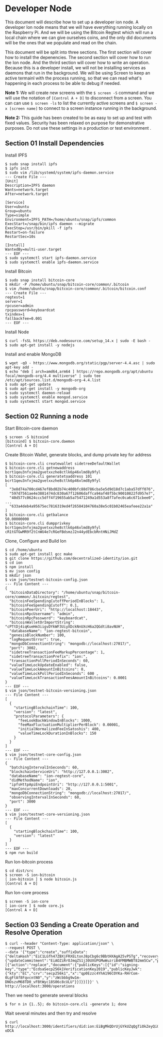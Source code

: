# Developer Node

This document will describe how to set up a developer ion node.
A developer Ion node means that we will have everything running
locally on the Raspberry Pi. And we will be using the Bitcoin
Regtest which will run a local chain where we can give ourselves
coins, and the only did documents will be the ones that we populate
and read on the chain. 

This document will be split into three sections. The first
section will cover how to install the depenencies. The second
section will cover how to run the Ion node. And the thrird
section will cover how to write an operation. Because this is a
developer install, we will not be installing services as daemons
that run in the background. We will be using Screen to keep an 
active termainl with the process running, so that we can read 
what's happening in each process to be able to debug if needed.

**Note 1:** We will create new screens with the `$ screen -S` command
and we will use the notation of `[Control A + D]` to disconnect 
from a screen. You can can use `$ screen -ls` to list the currently
active screens and `$ screen -x [screen name]` to connect to a
screen instance running in the background. 

**Note 2:** This guide has been created to be as easy to set up 
and test with fixed values. Security has been relaxed on purpose
for demonstrative purposes. Do not use these settings in a production
or test environment .

## Section 01 Install Dependencies

Install IPFS
```
$ sudo snap install ipfs
$ ipfs init
$ sudo vim /lib/systemd/system/ipfs-daemon.service
--- Create File ---
[Unit]
Description=IPFS daemon
Wants=network.target
After=network.target

[Service]
User=ubuntu
Group=ubuntu
Type=simple
Environment=IPFS_PATH=/home/ubuntu/snap/ipfs/common
ExecStart=/snap/bin/ipfs daemon --migrate
ExecStop=/usr/bin/pkill -f ipfs
Restart=on-failure
RestartSec=10s

[Install]
WantedBy=multi-user.target
--- EOF ---
$ sudo systemctl start ipfs-daemon.service
$ sudo systemctl enable ipfs-daemon.service
```

Install Bitcoin
```
$ sudo snap install bitcoin-core
$ mkdir -P /home/ubuntu/snap/bitcoin-core/common/.bitcoin
$ vim /home/ubuntu/snap/bitcoin-core/common/.bitcoin/bitcoin.conf
--- Create File ---
regtest=1
server=1
rpcuser=admin
rpcpassword=keyboardcat
txindex=1
fallbackfee=0.001
--- EOF ---
```

Install Node
```
$ curl -fsSL https://deb.nodesource.com/setup_14.x | sudo -E bash -
$ sudo apt-get install -y nodejs
```

Install and enable MongoDB
```
$ wget -qO - https://www.mongodb.org/static/pgp/server-4.4.asc | sudo apt-key add -
$ echo "deb [ arch=amd64,arm64 ] https://repo.mongodb.org/apt/ubuntu focal/mongodb-org/4.4 multiverse" | sudo tee /etc/apt/sources.list.d/mongodb-org-4.4.list
$ sudo apt-get update
$ sudo apt-get install -y mongodb-org
$ sudo systemctl daemon-reload
$ sudo systemctl enable mongod.service
$ sudo systemctl start mongod.service
```

## Section 02 Running a node


Start Bitcoin-core daemon
```
$ screen -S bitcoind
[bitcoind] $ bitcoin-core.daemon
[Control A + D]
```

Create Bitcoin Wallet, generate blocks, and dump private key for address
```
$ bitcoin-core.cli createwallet sidetreeDefaultWallet
$ bitcoin-core.cli getnewaddress
bcrt1qeu3nfxjma2gvetxxzhe8ctlk6p46xlmd8y9fyl
$ bitcoin-core.cli generatetoaddress 101 bcrt1qeu3nfxjma2gvetxxzhe8ctlk6p46xlmd8y9fyl
[
  "3e8d74a700cd467ef8bd02b74c400bfc88d786cba5e5d9d18d7c1aba57dff076",
  "597d7561ae4e3881474dc830a67f12606daffca94af48f5bc90010822fd957e7",
  "40d577c0624ccc5dff4f19655ab5a75471249a1d553a8f7afec0ca6c671cbee0",
...
  "633a4deb4a95675ec7816319ed4f26584104760a38e5c01b02465eafeee22a1a"
]
$ bitcoin-core.cli getbalance
50.00000000
$ bitcoin-core.cli dumpprivkey bcrt1qeu3nfxjma2gvetxxzhe8ctlk6p46xlmd8y9fyl
cR1tGTGwMR9f2tCnWU4e7cRGeFBdsmzJ2n44ydEbcbRntHNiJMdZ
```

Clone, Configure and Build Ion
```
$ cd /home/ubuntu
$ sudo apt-get install gcc make
$ git clone https://github.com/decentralized-identity/ion.git
$ cd ion
$ npm install
$ mv json config
$ mkdir json
$ vim json/testnet-bitcoin-config.json
--- File Content ---
{
  "bitcoinDataDirectory": "/home/ubuntu/snap/bitcoin-core/common/.bitcoin/regtest",
  "bitcoinFeeSpendingCutoffPeriodInBlocks": 1,
  "bitcoinFeeSpendingCutoff": 0.1,
  "bitcoinPeerUri": "http://localhost:18443",
  "bitcoinRpcUsername": "admin",
  "bitcoinRpcPassword": "keyboardcat",
  "bitcoinWalletOrImportString": "cPTtDj4iqKueHm3iigvDYkWF3UiyXDckNnUXcH6a2QGdti8avNUH",
  "databaseName": "ion-regtest-bitcoin",
  "genesisBlockNumber": 100,
  "logRequestError": true,
  "mongoDbConnectionString": "mongodb://localhost:27017/",
  "port": 3002,
  "sidetreeTransactionFeeMarkupPercentage": 1,
  "sidetreeTransactionPrefix": "ion:",
  "transactionPollPeriodInSeconds": 60,
  "valueTimeLockUpdateEnabled": false,
  "valueTimeLockAmountInBitcoins": 0,
  "valueTimeLockPollPeriodInSeconds": 600 ,
  "valueTimeLockTransactionFeesAmountInBitcoins": 0.0001
}
--- EOF ---
$ vim json/testnet-bitcoin-versioning.json
--- File Content ---
[
  {
    "startingBlockchainTime": 100,
    "version": "latest",
    "protocolParameters": {
      "feeLookBackWindowInBlocks": 1000,
      "feeMaxFluctuationMultiplierPerBlock": 0.00001,
      "initialNormalizedFeeInSatoshis": 400,
      "valueTimeLockDurationInBlocks": 150
    }
  }
]
--- EOF ---
$ vim json/testnet-core-config.json
--- File Content ---
{
  "batchingIntervalInSeconds": 60,
  "blockchainServiceUri": "http://127.0.0.1:3002",
  "databaseName": "ion-regtest-core",
  "didMethodName": "ion",
  "ipfsHttpApiEndpointUri": "http://127.0.0.1:5001",
  "maxConcurrentDownloads": 20,
  "mongoDbConnectionString": "mongodb://localhost:27017/",
  "observingIntervalInSeconds": 60,
  "port": 3000
}
--- EOF ---
$ vim json/testnet-core-versioning.json
--- File Content ---
[
  {
    "startingBlockchainTime": 100,
    "version": "latest"
  }
]
--- EOF ---
$ npm run build
```

Run Ion-bitcoin process
```
$ cd dist/src
$ screen -S ion-bitcoin
[ ion-bitcoin ] $ node bitcoin.js
[Control A + D]
```

Run Ion-core process
```
$ screen -S ion-core
[ ion-core ] $ node core.js
[Control A + D]
```

## Section 03 Sending a Create Operation and Resolve Operation

```
$ curl --header "Content-Type: application/json" \
--request POST \
--data '{"type":"create","suffixData":{"deltaHash":"EiC1LGfh47ZBXjFRXELtonJ8pCbg6c9BbtHXAgA25vPSTg","recoveryCommitment":"EiC3M_2dIVUBou36U9fKTBN6Mz9xA2xxRR1gsHkC0789Sw"},"delta":{"updateCommitment":"EiAOZiRrOJmqZS1j30UXUPGMwWuzriB4FMBMWBT82mm5Cw","patches":[{"action":"replace","document":{"publicKeys":[{"id":"signing-key","type":"EcdsaSecp256k1VerificationKey2019","publicKeyJwk":{"kty":"EC","crv":"secp256k1","x":"qp0Ezzc4YhA196COYKa-RHrCom-0LgFtAf8FqvcntN0","y":"zWcbbbg9w1m-DNOszvM68TD0_vFBtWyc18S06c8cULU"}}]}}]}}' \
http://localhost:3000/operations
```

Then we need to generate several blocks
```
$ for n in {1..5}; do bitcoin-core.cli -generate 1; done
```

Wait several minutes and then try and resolve
```
$ curl http://localhost:3000/identifiers/did:ion:EiBgMkQDrUjGYkUZqQgTiOkZeyQiQgNuYZLiW1S9M-oDCA
```
```
